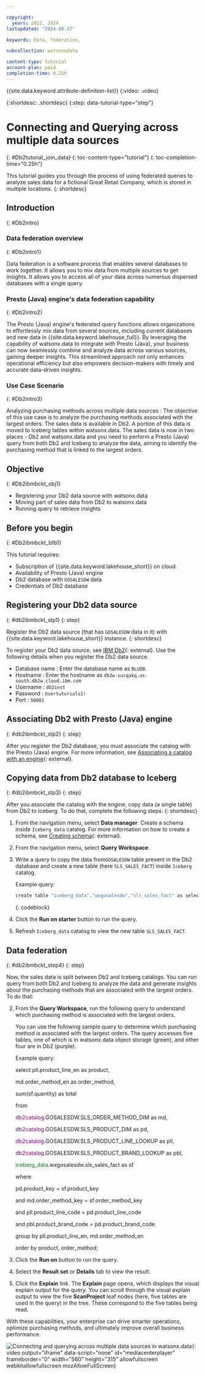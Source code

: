 ```yaml
---

copyright:
  years: 2022, 2024
lastupdated: "2024-08-27"

keywords: Data, federation,

subcollection: watsonxdata

content-type: tutorial
account-plan: paid
completion-time: 0.25h
---
```


{{site.data.keyword.attribute-definition-list}}
{:video: .video}

{:shortdesc: .shortdesc}
{:step: data-tutorial-type="step"}



# Connecting and Querying across multiple data sources
{: #Db2tutorial_join_data}
{: toc-content-type="tutorial"}
{: toc-completion-time="0.25h"}


This tutorial guides you through the process of using federated queries to analyze sales data for a fictional Great Retail Company, which is stored in multiple locations.
{: shortdesc}

## Introduction
{: #Db2intro}

### Data federation overview
{: #Db2intro1}

Data federation is a software process that enables several databases to work together. It allows you to mix data from multiple sources to get insights. It allows you to access all of your data across numerous dispersed databases with a single query.

### Presto (Java) engine's data federation capability
{: #Db2intro2}

The Presto (Java) engine's federated query functions allows organizations to effortlessly mix data from several sources, including current databases and new data in {{site.data.keyword.lakehouse_full}}.
By leveraging the capability of watsonx.data to integrate with Presto (Java), your business can now seamlessly combine and analyze data across various sources, gaining deeper insights. This streamlined approach not only enhances operational efficiency but also empowers decision-makers with timely and accurate data-driven insights.

### Use Case Scenario
{: #Db2intro3}

Analyzing purchasing methods across multiple data sources
: The objective of this use case is to analyze the purchasing methods associated with the largest orders.
The sales data is available in Db2. A portion of this data is moved to Iceberg tables within watsonx.data. The sales data is now in two places - Db2 and watsonx.data and you need to perform a Presto (Java) query from both Db2 and Iceberg to analyze the data, aiming to identify the purchasing method that is linked to the largest orders.



## Objective
{: #Db2ibmbckt_obj1}

* Registering your Db2 data source with watsonx.data
* Moving part of sales data from Db2 to watsonx.data
* Running query to retrieve insights


## Before you begin
{: #Db2ibmbckt_bfb1}

This tutorial requires:

* Subscription of {{site.data.keyword.lakehouse_short}} on cloud.
* Availability of Presto (Java) engine
* Db2 database with `GOSALESDW` data
* Credentials of Db2 database

## Registering your Db2 data source
{: #db2ibmbckt_stp1}
{: step}

Register the Db2 data source (that has `GOSALESDW` data in it) with {{site.data.keyword.lakehouse_short}} instance.
{: shortdesc}

To register your Db2 data source, see [IBM Db2](watsonxdata?topic=watsonxdata-reg_database#db2){: external}. Use the following details when you register the Db2 data source.

* Database name : Enter the database name as `BLUDB`.
* Hostname : Enter the hostname as `db2w-sucqakq.us-south.db2w.cloud.ibm.com`
* Username : `db2inst`
* Password : `Usertutorials1!`
* Port : `50001`


## Associating Db2 with Presto (Java) engine
{: #db2ibmbckt_stp2}
{: step}

After you register the Db2 database, you must associate the catalog with the Presto (Java) engine. For more information, see [Associating a catalog with an engine](watsonxdata?topic=watsonxdata-asso-cat-eng){: external}.


## Copying data from Db2 database to Iceberg
{: #db2ibmbckt_stp3}
{: step}

After you associate the catalog with the engine, copy data (a single table) from Db2 to Iceberg. To do that, complete the following steps:
{: shortdesc}

1. From the navigation menu, select **Data manager**. Create a schema inside `Iceberg_data` catalog. For more information on how to create a schema, see [Creating schema](watsonxdata?topic=watsonxdata-create_schema){: external}.
1. From the navigation menu, select **Query Workspace**.
1. Write a query to copy the data from`GOSALESDW` table present in the Db2 database and create a new table (here `SLS_SALES_FACT`) inside `Iceberg` catalog.

   Example query:

   ```bash
   create table "iceberg_data"."wxgosalesdw"."sls_sales_fact" as select * from "db2catalog". "GOSALESDW"."SLS_SALES_FACT";
    ```
    {: codeblock}

1. Click the **Run on starter** button to run the query.
6. Refresh `Iceberg_data` catalog to view the new table `SLS_SALES_FACT`.

## Data federation
{: #db2ibmbckt_step4}
{: step}

Now, the sales data is split between Db2 and Iceberg catalogs. You can run query from both Db2 and Iceberg to analyze the data and generate insights about the purchasing methods that are associated with the largest orders. To do that:



2. From the **Query Workspace**, run the following query to understand which purchasing method is associated with the largest orders.

   You can use the following sample query to determine which purchasing method is associated with the largest orders. The query accesses five tables, one of which is in watsonx.data object storage (green), and other four are in Db2 (purple).

   Example query:

   select pll.product_line_en as product,

   md.order_method_en as order_method,

   sum(sf.quantity) as total

   from

   <font color="purple">db2catalog</font>.GOSALESDW.SLS_ORDER_METHOD_DIM as md,

   <font color="purple">db2catalog</font>.GOSALESDW.SLS_PRODUCT_DIM as pd,

   <font color="purple">db2catalog</font>.GOSALESDW.SLS_PRODUCT_LINE_LOOKUP as pll,

   <font color="purple">db2catalog</font>.GOSALESDW.SLS_PRODUCT_BRAND_LOOKUP as pbl,

   <font color="green">iceberg_data</font>.wxgosalesdw.sls_sales_fact as sf

   where

   pd.product_key = sf.product_key

   and md.order_method_key = sf.order_method_key

   and pll.product_line_code = pd.product_line_code

   and pbl.product_brand_code = pd.product_brand_code

   group by pll.product_line_en, md.order_method_en

   order by product, order_method;



5. Click the **Run on** button to run the query.
6. Select the **Result set** or **Details** tab to view the result.
7. Click the **Explain** link. The **Explain** page opens, which displays the visual explain output for the query. You can scroll through the visual explain output to view the five **ScanProject** leaf nodes (here, five tables are used in the query) in the tree. These correspond to the five tables being read.

With these capabilities, your enterprise can drive smarter operations, optimize purchasing methods, and ultimately improve overall business performance.

![Connecting and querying across multiple data sources in watsonx.data](https://www.kaltura.com/p/1773841/sp/177384100/embedIframeJs/uiconf_id/27941801/partner_id/1773841?iframeembed=true&entry_id=1_pov4erdb){: video output="iframe" data-script="none" id="mediacenterplayer" frameborder="0" width="560" height="315" allowfullscreen webkitallowfullscreen mozAllowFullScreen}
